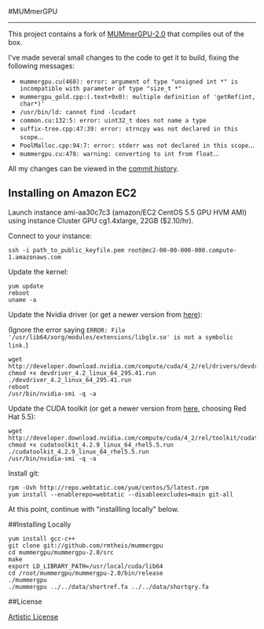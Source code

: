 #MUMmerGPU
* * *

This project contains a fork of [MUMmerGPU-2.0](http://sourceforge.net/apps/mediawiki/mummergpu/index.php?title=MUMmerGPU)
 that compiles out of the box.

I've made several small changes to the code to get it to build, fixing the following messages:

* `mummergpu.cu(468): error: argument of type "unsigned int *" is incompatible with parameter of type "size_t *"`
* `mummergpu_gold.cpp:(.text+0x0): multiple definition of 'getRef(int, char*)'`
* `/usr/bin/ld: cannot find -lcudart`
* `common.cu:132:5: error: uint32_t does not name a type`
* `suffix-tree.cpp:47:39: error: strncpy was not declared in this scope`...
* `PoolMalloc.cpp:94:7: error: stderr was not declared in this scope`...
* `mummergpu.cu:478: warning: converting to int from float`...

All my changes can be viewed in the [commit history](https://github.com/rmtheis/mummergpu/commits/master).

## Installing on Amazon EC2

Launch instance ami-aa30c7c3 (amazon/EC2 CentOS 5.5 GPU HVM AMI) using instance Cluster GPU cg1.4xlarge, 22GB ($2.10/hr).

Connect to your instance:

    ssh -i path_to_public_keyfile.pem root@ec2-00-00-000-000.compute-1.amazonaws.com

Update the kernel:

    yum update
    reboot
    uname -a

Update the Nvidia driver (or get a newer version from [here](http://developer.nvidia.com/cuda-downloads)):

(Ignore the error saying `ERROR: File '/usr/lib64/xorg/modules/extensions/libglx.so' is not a symbolic link.`)

    wget http://developer.download.nvidia.com/compute/cuda/4_2/rel/drivers/devdriver_4.2_linux_64_295.41.run
    chmod +x devdriver_4.2_linux_64_295.41.run
    ./devdriver_4.2_linux_64_295.41.run 
    reboot
    /usr/bin/nvidia-smi -q -a

Update the CUDA toolkit (or get a newer version from [here](http://developer.nvidia.com/cuda-downloads), choosing Red Hat 5.5):

    wget http://developer.download.nvidia.com/compute/cuda/4_2/rel/toolkit/cudatoolkit_4.2.9_linux_64_rhel5.5.run
    chmod +x cudatoolkit_4.2.9_linux_64_rhel5.5.run
    ./cudatoolkit_4.2.9_linux_64_rhel5.5.run
    /usr/bin/nvidia-smi -q -a

Install git:

    rpm -Uvh http://repo.webtatic.com/yum/centos/5/latest.rpm
    yum install --enablerepo=webtatic --disableexcludes=main git-all

At this point, continue with "installling locally" below.

##Installing Locally

    yum install gcc-c++
    git clone git://github.com/rmtheis/mummergpu
    cd mummergpu/mummergpu-2.0/src
    make
    export LD_LIBRARY_PATH=/usr/local/cuda/lib64
    cd /root/mummergpu/mummergpu-2.0/bin/release
    ./mummergpu
    ./mummergpu ../../data/shortref.fa ../../data/shortqry.fa

##License

[Artistic License](https://github.com/rmtheis/mummergpu/blob/master/mummergpu-2.0/COPYING)
